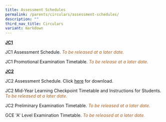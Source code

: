 ```yaml
---
title: Assessment Schedules
permalink: /parents/circulars/assessment-schedules/
description: ""
third_nav_title: Circulars
variant: markdown
---
```

**<u>JC1</u>**

JC1 Assessment Schedule. <font color="#A96324"><em>To be released at a later date.</em></font>

[Click&nbsp;<a target="_blank" href="/files/Assessment/2024_jc1_assessment_schedule.pdf">here</a>&nbsp;for download.]:#

JC1 Promotional Examination Timetable. <font color="#A96324"><em>To be release at a later date.</em></font>

[Click&nbsp;<a target="_blank" href="/files/Assessment/2024_jc1_promotional_exam_schedule.pdf">here</a>&nbsp;for download.]:#

**<u>JC2</u>**

JC2 Assessment Schedule. Click&nbsp;<a target="_blank" href="/files/Assessment/2025_jc2_assessment_schedule.pdf">here</a>&nbsp;for download.

[<font color="#A96324"><em>To be release at a later date.</em></font>]:#



JC2 Mid-Year Learning Checkpoint Timetable and Instructions for Students. <font color="#A96324"><em>To be released at a later date.</em></font>

[Click&nbsp;<a target="_blank" href="/files/Assessment/2024_j2_mid_year_lcp_timetable.pdf">here</a>&nbsp;for download.]:#

  
JC2 Preliminary Examination Timetable. <font color="#A96324"><em>To be released at a later date.</em></font>

[Click&nbsp;<a target="_blank" href="/files/Assessment/2024_jc2_prelim_exam_timetable.pdf">here</a>&nbsp;for download.]:#


GCE 'A' Level Examination Timetable. <font color="#A96324"><em>To be released at a later date.</em></font>

[<font color="#A96324"><em>To be released at a later date.</em></font>]:#
